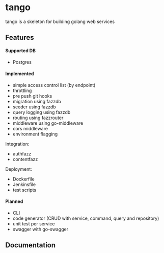 # tango

tango is a skeleton for building golang web services

## Features

#### Supported DB

- Postgres

#### Implemented

- simple access control list (by endpoint)
- throttling
- pre push git hooks
- migration using fazzdb
- seeder using fazzdb
- query logging using fazzdb
- routing using fazzrouter
- middleware using go-middleware
- cors middleware
- environment flagging

Integration:
- authfazz
- contentfazz

Deployment:
- Dockerfile
- Jenkinsfile
- test scripts

#### Planned

- CLI
- code generator (CRUD with service, command, query and repository)
- unit test per service
- swagger with go-swagger

## Documentation

